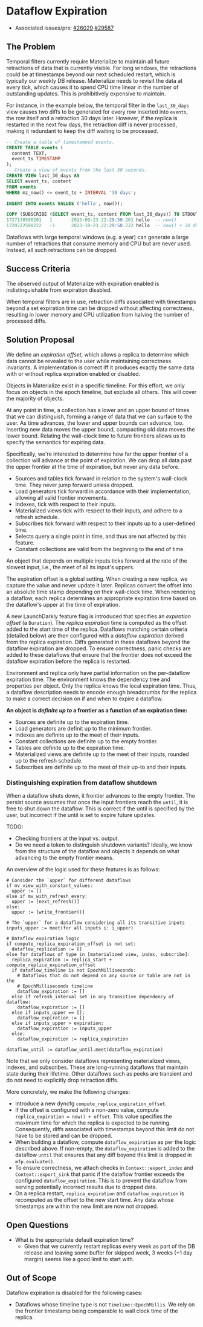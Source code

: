 # Dataflow Expiration

- Associated issues/prs: [#26029](https://github.com/MaterializeInc/materialize/issues/26029) [#29587](https://github.com/MaterializeInc/materialize/pull/29587)

## The Problem

Temporal filters currently require Materialize to maintain all future retractions
of data that is currently visible. For long windows, the retractions could be at
timestamps beyond our next scheduled restart, which is typically our weekly
DB release. Materialize needs to revisit the data at every tick, which causes it
to spend CPU time linear in the number of outstanding updates. This is prohibitively
expensive to maintain.

For instance, in the example below, the temporal filter in the `last_30_days`
view causes two diffs to be generated for every row inserted into `events`, the
row itself and a retraction 30 days later. However, if the replica is
restarted in the next few days, the retraction diff is never processed, making
it redundant to keep the diff waiting to be processed.

```sql
-- Create a table of timestamped events.
CREATE TABLE events (
  content TEXT,
  event_ts TIMESTAMP
);
-- Create a view of events from the last 30 seconds.
CREATE VIEW last_30_days AS
SELECT event_ts, content
FROM events
WHERE mz_now() <= event_ts + INTERVAL '30 days';

INSERT INTO events VALUES ('hello', now());

COPY (SUBSCRIBE (SELECT event_ts, content FROM last_30_days)) TO STDOUT;
1727130590201   1       2023-09-23 22:29:50.201 hello  -- now()
1729722590222   -1      2023-10-23 22:29:50.222 hello  -- now() + 30 days
```

Dataflows with large temporal windows (e.g. a year) can generate a large number
of retractions that consume memory and CPU but are never used. Instead, all
such retractions can be dropped.

## Success Criteria

The observed output of Materialize with expiration enabled is indistinguishable
from expiration disabled.

When temporal filters are in use, retraction diffs associated with timestamps
beyond a set expiration time can be dropped without affecting correctness,
resulting in lower memory and CPU utilization from halving the number of
processed diffs.

## Solution Proposal

We define an _expiration offset_, which allows a replica to determine which
data cannot be revealed to the user while maintaining correctness invariants. A
implementation is correct iff it produces exactly the same data with or without
replica expiration enabled or disabled.

Objects in Materialize exist in a specific timeline. For this effort, we only
focus on objects in the epoch timeline, but exclude all others. This will cover
the majority of objects.

At any point in time, a collection has a lower and an upper bound of times that
we can distinguish, forming a range of data that we can surface to the user. As
time advances, the lower and upper bounds can advance, too. Inserting new data
moves the upper bound, compacting old data moves the lower bound. Relating the
wall-clock time to future frontiers allows us to specify the semantics for
expiring data.

Specifically, we're interested to determine how far the upper frontier of a
collection will advance at the point of expiration. We can drop all data past
the upper frontier at the time of expiration, but never any data before.
* Sources and tables tick forward in relation to the system's wall-clock time.
  They never jump forward unless dropped.
* Load generators tick forward in accordance with their implementation,
  allowing all valid frontier movements.
* Indexes, tick with respect to their inputs.
* Materialized views tick with respect to their inputs, and adhere to a refresh
  schedule.
* Subscribes tick forward with respect to their inputs up to a user-defined
  time.
* Selects query a single point in time, and thus are not affected by this
  feature.
* Constant collections are valid from the beginning to the end of time.

An object that depends on multiple inputs ticks forward at the rate of the
slowest input, i.e., the meet of all its input's uppers.

The expiration offset is a global setting. When creating a new replica, we
capture the value and never update it later. Replicas convert the offset into
an absolute time stamp depending on their wall-clock time. When rendering a
dataflow, each replica determines an appropriate expiration time based on the
dataflow's upper at the time of expiration.

A new LaunchDarkly feature flag is introduced that specifies an _expiration
offset_ (a `Duration`). The _replica expiration_ time is computed as the offset
added to the start time of the replica. Dataflows matching certain
criteria (detailed below) are then configured with a _dataflow expiration_
derived from the replica expiration. Diffs generated in these dataflows beyond
the dataflow expiration are dropped. To ensure correctness, panic checks are
added to these dataflows that ensure that the frontier does not exceed the
dataflow expiration before the replica is restarted.

Environment and replica only have partial information on the per-dataflow
expiration time. The environment knows the dependency tree and properties per
object. Only the replica knows the local expiration time. Thus, a dataflow
description needs to encode enough breadcrumbs for the replica to make a
correct decision on if and when to expire a dataflow.

**An object is _definite up to_ a frontier as a function of an expiration
time:**
* Sources are definite up to the expiration time.
* Load generators are definit up to the minimum frontier.
* Indexes are definite up to the meet of their inputs.
* Constant collections are definite up to the empty frontier.
* Tables are definite up to the expiration time.
* Materialized views are definite up to the meet of their inputs, rounded up to
  the refresh schedule.
* Subscribes are definite up to the meet of their up-to and their inputs.

### Distinguishing expiration from dataflow shutdown

When a dataflow shuts down, it frontier advances to the empty frontier. The
persist source assumes that once the input frontiers reach the `until`, it is
free to shut down the dataflow. This is correct if the until is specified by
the user, but incorrect if the until is set to expire future updates.

TODO:
* Checking frontiers at the input vs. output.
* Do we need a token to distinguish shutdown variants? Ideally, we know from the structure of the dataflow and objects it depends on what advancing to the empty frontier means.

An overview of the logic used for these features is as follows:
```
# Consider the `upper` for different dataflows
if mv_view_with_constant_values:
  upper := []
else if mv_with_refresh_every:
  upper := [next_refresh()]
else:
  upper := [write_frontier()]

# The `upper` for a dataflow considering all its transitive inputs
inputs_upper := meet(for all inputs i: i_upper)

# Dataflow expiration logic
if compute_replica_expiration_offset is not set:
  dataflow_replication := []
else for dataflows of type in [materialized view, index, subscribe]:
  replica_expiration := replica_start + compute_replica_expiration_offset
  if dataflow_timeline is not EpochMilliseconds:
    # Dataflows that do not depend on any source or table are not in the
    # EpochMilliseconds timeline
    dataflow_expiration := []
  else if refresh_interval set in any transitive dependency of dataflow:
    dataflow_expiration := []
  else if inputs_upper == []:
    dataflow_expiration := []
  else if inputs_upper > expiration:
    dataflow_expiration := inputs_upper
  else:
    dataflow_expiration := replica_expiration

dataflow_until := dataflow_until.meet(dataflow_expiration)
```

Note that we only consider dataflows representing materialized views, indexes,
and subscribes. These are long-running dataflows that maintain state during
their lifetime. Other dataflows such as peeks are transient and do not need to
explicitly drop retraction diffs.

More concretely, we make the following changes:

* Introduce a new dyncfg `compute_replica_expiration_offset`.
* If the offset is configured with a non-zero value, compute
  `replica_expiration = now() + offset`. This value specifies the maximum
  time for which the replica is expected to be running. Consequently, diffs
  associated with timestamps beyond this limit do not have to be stored and can
  be dropped.
* When building a dataflow, compute `dataflow_expiration` as per the logic
  described above. If non-empty, the `dataflow_expiration` is added to the
  dataflow `until` that ensures that any diff beyond this limit is dropped in
  `mfp.evaluate()`.
* To ensure correctness, we attach checks in `Context::export_index` and
  `Context::export_sink` that panic if the dataflow frontier exceeds the
  configured `dataflow_expiration`. This is to prevent the dataflow from
  serving potentially incorrect results due to dropped data.
* On a replica restart, `replica_expiration` and `dataflow_expiration` is
  recomputed as the offset to the new start time. Any data whose timestamps
  are within the new limit are now not dropped.

## Open Questions

- What is the appropriate default expiration time?
  - Given that we currently restart replicas every week as part of the DB release
    and leaving some buffer for skipped week, 3 weeks (+1 day margin) seems like
    a good limit to start with.

## Out of Scope

Dataflow expiration is disabled for the following cases:

- Dataflows whose timeline type is not `Timeline::EpochMillis`. We rely on the
  frontier timestamp being comparable to wall clock time of the replica.
